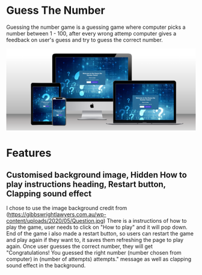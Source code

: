 # Guess The Number
Guessing the number game is a guessing game where computer picks a number between 1 - 100, after every wrong attemp computer gives a feedback on user's guess and try to guess the correct number. 

![](https://github.com/ilyasonar/guessthenumber/blob/main/guessgamescreens.png) 

# Features
## Customised background image, Hidden How to play instructions heading, Restart button, Clapping sound effect

I chose to use the image background credit from (https://gibbswrightlawyers.com.au/wp-content/uploads/2020/05/Question.jpg)
There is a instructions of how to play the game, user needs to click on "How to play" and it will pop down.
End of the game i also made a restart button, so users can restart the game and play again if they want to, it saves them refreshing the page to play again.
Once user guesses the correct number, they will get "Congratulations! You guessed the right number (number chosen from computer) in (number of attempts) attempts." message as well as clapping sound effect in the background.
